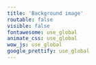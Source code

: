 ```yaml
---
title: 'Background image'
routable: false
visible: false
fontawesome: use_global
animate_css: use_global
wow_js: use_global
google_prettify: use_global
---
```


